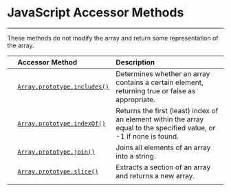 # JavaScript Accessor Methods

---

These methods do not modify the array and return some representation of the array.

|  | Accessor Method | Description |
| :--- | :--- | :--- |
|  | [`Array.prototype.includes()`](https://developer.mozilla.org/en-US/docs/Web/JavaScript/Reference/Global_Objects/Array/includes) | Determines whether an array contains a certain element, returning true or false as appropriate. |
|  | [`Array.prototype.indexOf()`](https://developer.mozilla.org/en-US/docs/Web/JavaScript/Reference/Global_Objects/Array/indexOf) | Returns the first \(least\) index of an element within the array equal to the specified value, or -1 if none is found. |
|  | [`Array.prototype.join()`](https://developer.mozilla.org/en-US/docs/Web/JavaScript/Reference/Global_Objects/Array/join) | Joins all elements of an array into a string. |
|  | [`Array.prototype.slice()`](https://www.gitbook.com/book/isaklafleur/fullstack-docs/edit#) | Extracts a section of an array and returns a new array. |
|  |  |  |



